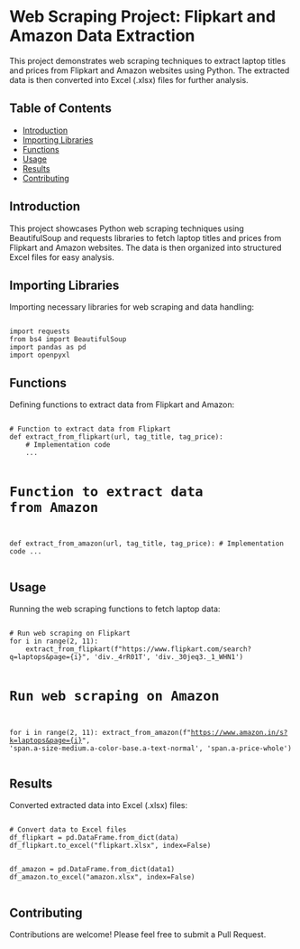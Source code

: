 <!DOCTYPE html>
<html lang="en">
<head>
    <meta charset="UTF-8">
    <title>Web Scraping Project: Flipkart and Amazon Data Extraction</title>
</head>
<body>

<h1>Web Scraping Project: Flipkart and Amazon Data Extraction</h1>
<p>This project demonstrates web scraping techniques to extract laptop titles and prices from Flipkart and Amazon websites using Python. The extracted data is then converted into Excel (.xlsx) files for further analysis.</p>

<h2>Table of Contents</h2>
<ul>
    <li><a href="#introduction">Introduction</a></li>
    <li><a href="#libraries">Importing Libraries</a></li>
    <li><a href="#functions">Functions</a></li>
    <li><a href="#usage">Usage</a></li>
    <li><a href="#results">Results</a></li>
    <li><a href="#contributing">Contributing</a></li>
  
</ul>

<h2 id="introduction">Introduction</h2>
<p>This project showcases Python web scraping techniques using BeautifulSoup and requests libraries to fetch laptop titles and prices from Flipkart and Amazon websites. The data is then organized into structured Excel files for easy analysis.</p>

<h2 id="libraries">Importing Libraries</h2>
<p>Importing necessary libraries for web scraping and data handling:</p>
<pre><code>
import requests
from bs4 import BeautifulSoup
import pandas as pd
import openpyxl
</code></pre>

<h2 id="functions">Functions</h2>
<p>Defining functions to extract data from Flipkart and Amazon:</p>
<pre><code>
# Function to extract data from Flipkart
def extract_from_flipkart(url, tag_title, tag_price):
    # Implementation code
    ...

# Function to extract data from Amazon
def extract_from_amazon(url, tag_title, tag_price):
    # Implementation code
    ...
</code></pre>

<h2 id="usage">Usage</h2>
<p>Running the web scraping functions to fetch laptop data:</p>
<pre><code>
# Run web scraping on Flipkart
for i in range(2, 11):
    extract_from_flipkart(f"https://www.flipkart.com/search?q=laptops&page={i}", 'div._4rR01T', 'div._30jeq3._1_WHN1')

# Run web scraping on Amazon
for i in range(2, 11):
    extract_from_amazon(f"https://www.amazon.in/s?k=laptops&page={i}", 'span.a-size-medium.a-color-base.a-text-normal', 'span.a-price-whole')
</code></pre>

<h2 id="results">Results</h2>
<p>Converted extracted data into Excel (.xlsx) files:</p>
<pre><code>
# Convert data to Excel files
df_flipkart = pd.DataFrame.from_dict(data)
df_flipkart.to_excel("flipkart.xlsx", index=False)

df_amazon = pd.DataFrame.from_dict(data1)
df_amazon.to_excel("amazon.xlsx", index=False)
</code></pre>

<h2 id="contributing">Contributing</h2>
<p>Contributions are welcome! Please feel free to submit a Pull Request.</p>



</body>
</html>

